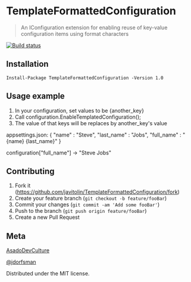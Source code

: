 # TemplateFormattedConfiguration
> An IConfiguration extension for enabling reuse of key-value configuration items using format characters

[![Build status](https://dev.azure.com/asadodevculture/TemplateFormattedConfiguration/_apis/build/status/TemplateFormattedConfiguration-ASP.NET%20Core-CI)](https://dev.azure.com/asadodevculture/TemplateFormattedConfiguration/_build/latest?definitionId=2)

## Installation
```
Install-Package TemplateFormattedConfiguration -Version 1.0
```

## Usage example
1. In your configuration, set values to be {another_key}
2. Call configuration.EnableTemplatedConfiguration();
3. The value of that keys will be replaces by another_key's value

appsettings.json:
{ 
"name" : "Steve",
"last_name" : "Jobs",
"full_name" : "{name} {last_name}"
}

configuration["full_name"] -> "Steve Jobs"

## Contributing
1. Fork it (<https://github.com/javitolin/TemplateFormattedConfiguration/fork>)
2. Create your feature branch (`git checkout -b feature/fooBar`)
3. Commit your changes (`git commit -am 'Add some fooBar'`)
4. Push to the branch (`git push origin feature/fooBar`)
5. Create a new Pull Request

## Meta

[AsadoDevCulture](https://AsadoDevCulture.com) 

[@jdorfsman](https://twitter.com/jdorfsman)

Distributed under the MIT license.
